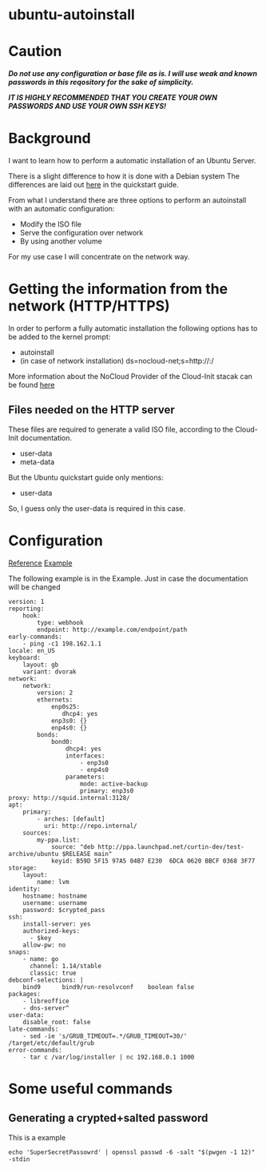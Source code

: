 # ubuntu-autoinstall

# Caution
*__Do not use any configuration or base file as is. I will use weak and known passwords in this reqository for the sake of simplicity.__*

*__IT IS HIGHLY RECOMMENDED THAT YOU CREATE YOUR OWN PASSWORDS AND USE YOUR OWN SSH KEYS!__*

# Background
I want to learn how to perform a automatic installation of an Ubuntu Server.

There is a slight difference to how it is done with a Debian system The differences are laid out [here](https://ubuntu.com/server/docs/install/autoinstall) in the quickstart guide.

From what I understand there are three options to perform an autoinstall with an automatic configuration:
* Modify the ISO file
* Serve the configuration over network
* By using another volume

For my use case I will concentrate on the network way.

# Getting the information from the network (HTTP/HTTPS)
In order to perform a fully automatic installation the following options has to be added to the kernel prompt:
* autoinstall
* (in case of network installation)  ds=nocloud-net;s=http://<ip>:<port>/

More information about the NoCloud Provider of the Cloud-Init stacak can be found [here](https://cloudinit.readthedocs.io/en/latest/topics/datasources/nocloud.html)

## Files needed on the HTTP server
These files are required to generate a valid ISO file, according to the Cloud-Init documentation.
* user-data
* meta-data

But the Ubuntu quickstart guide only mentions:
* user-data

So, I guess only the user-data is required in this case.

# Configuration
[Reference](https://ubuntu.com/server/docs/install/autoinstall-reference)
[Example](https://ubuntu.com/server/docs/install/autoinstall)

The following example is in the Example. Just in case the documentation will be changed
```
version: 1
reporting:
    hook:
        type: webhook
        endpoint: http://example.com/endpoint/path
early-commands:
    - ping -c1 198.162.1.1
locale: en_US
keyboard:
    layout: gb
    variant: dvorak
network:
    network:
        version: 2
        ethernets:
            enp0s25:
               dhcp4: yes
            enp3s0: {}
            enp4s0: {}
        bonds:
            bond0:
                dhcp4: yes
                interfaces:
                    - enp3s0
                    - enp4s0
                parameters:
                    mode: active-backup
                    primary: enp3s0
proxy: http://squid.internal:3128/
apt:
    primary:
        - arches: [default]
          uri: http://repo.internal/
    sources:
        my-ppa.list:
            source: "deb http://ppa.launchpad.net/curtin-dev/test-archive/ubuntu $RELEASE main"
            keyid: B59D 5F15 97A5 04B7 E230  6DCA 0620 BBCF 0368 3F77
storage:
    layout:
        name: lvm
identity:
    hostname: hostname
    username: username
    password: $crypted_pass
ssh:
    install-server: yes
    authorized-keys:
      - $key
    allow-pw: no
snaps:
    - name: go
      channel: 1.14/stable
      classic: true
debconf-selections: |
    bind9      bind9/run-resolvconf    boolean false
packages:
    - libreoffice
    - dns-server^
user-data:
    disable_root: false
late-commands:
    - sed -ie 's/GRUB_TIMEOUT=.*/GRUB_TIMEOUT=30/' /target/etc/default/grub
error-commands:
    - tar c /var/log/installer | nc 192.168.0.1 1000
```

# Some useful commands
## Generating a crypted+salted password
This is a example
```
echo 'SuperSecretPassowrd' | openssl passwd -6 -salt "$(pwgen -1 12)" -stdin
```